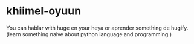 # khiimel-oyuun
You can hablar with huge en your heya or aprender something de hugify.
(learn something naive about python language and programming.)
